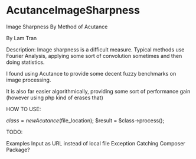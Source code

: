 AcutanceImageSharpness
======================

Image Sharpness By Method of Acutance


By Lam Tran


Description:
Image sharpness is a difficult measure. Typical methods use Fourier Analysis, 
applying some sort of convolution sometimes and then doing statistics. 

I found using Acutance to provide some decent fuzzy benchmarks on image processing.

It is also far easier algorithmically, providing some sort of performance gain 
(however using php kind of erases that)


HOW TO USE:

$class = new Acutance($file_location);
$result = $class->process();


TODO:

Examples
Input as URL instead of local file
Exception Catching
Composer Package?

